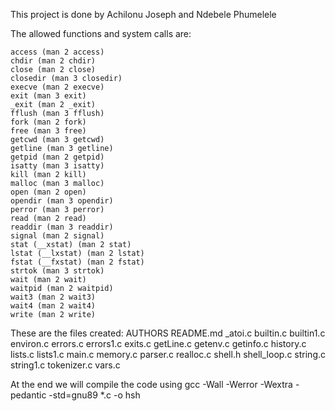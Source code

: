 This project is done by Achilonu Joseph and Ndebele Phumelele

The allowed functions and system calls are:

    access (man 2 access)
    chdir (man 2 chdir)
    close (man 2 close)
    closedir (man 3 closedir)
    execve (man 2 execve)
    exit (man 3 exit)
    _exit (man 2 _exit)
    fflush (man 3 fflush)
    fork (man 2 fork)
    free (man 3 free)
    getcwd (man 3 getcwd)
    getline (man 3 getline)
    getpid (man 2 getpid)
    isatty (man 3 isatty)
    kill (man 2 kill)
    malloc (man 3 malloc)
    open (man 2 open)
    opendir (man 3 opendir)
    perror (man 3 perror)
    read (man 2 read)
    readdir (man 3 readdir)
    signal (man 2 signal)
    stat (__xstat) (man 2 stat)
    lstat (__lxstat) (man 2 lstat)
    fstat (__fxstat) (man 2 fstat)
    strtok (man 3 strtok)
    wait (man 2 wait)
    waitpid (man 2 waitpid)
    wait3 (man 2 wait3)
    wait4 (man 2 wait4)
    write (man 2 write)

These are the files created:
AUTHORS
README.md
_atoi.c
builtin.c
builtin1.c
environ.c
errors.c
errors1.c
exits.c
getLine.c
getenv.c
getinfo.c
history.c
lists.c
lists1.c
main.c
memory.c
parser.c
realloc.c
shell.h
shell_loop.c
string.c
string1.c
tokenizer.c
vars.c

At the end we will compile the code using
gcc -Wall -Werror -Wextra -pedantic -std=gnu89 *.c -o hsh
